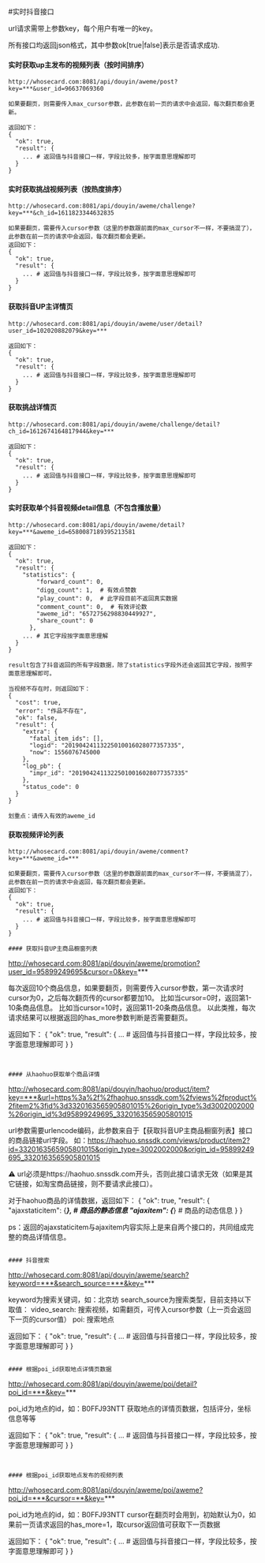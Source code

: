 #实时抖音接口

url请求需带上参数key，每个用户有唯一的key。

所有接口均返回json格式，其中参数ok[true|false]表示是否请求成功.


#### 实时获取up主发布的视频列表（按时间排序）
```
http://whosecard.com:8081/api/douyin/aweme/post?key=***&user_id=96637069360

如果要翻页，则需要传入max_cursor参数，此参数在前一页的请求中会返回，每次翻页都会更新。

返回如下：
{
  "ok": true,
  "result": {
    ... # 返回值与抖音接口一样，字段比较多，按字面意思理解即可
  }
}
```

#### 实时获取挑战视频列表（按热度排序）
```
http://whosecard.com:8081/api/douyin/aweme/challenge?key=***&ch_id=1611823344632835

如果要翻页，需要传入cursor参数（这里的参数跟前面的max_cursor不一样，不要搞混了），此参数在前一页的请求中会返回，每次翻页都会更新。
返回如下：
{
  "ok": true,
  "result": {
    ... # 返回值与抖音接口一样，字段比较多，按字面意思理解即可
  }
}
```

#### 获取抖音UP主详情页
```
http://whosecard.com:8081/api/douyin/aweme/user/detail?user_id=102020882079&key=***

返回如下：
{
  "ok": true,
  "result": {
    ... # 返回值与抖音接口一样，字段比较多，按字面意思理解即可
  }
}
```

#### 获取挑战详情页
```
http://whosecard.com:8081/api/douyin/aweme/challenge/detail?ch_id=1612674164817944&key=***

返回如下：
{
  "ok": true,
  "result": {
    ... # 返回值与抖音接口一样，字段比较多，按字面意思理解即可
  }
}
```

#### 实时获取单个抖音视频detail信息（不包含播放量）
```
http://whosecard.com:8081/api/douyin/aweme/detail?key=***&aweme_id=6580087189395213581

返回如下：
{
  "ok": true,
  "result": {
    "statistics": {
        "forward_count": 0,
        "digg_count": 1,  # 有效点赞数
        "play_count": 0,  # 此字段目前不返回真实数据
        "comment_count": 0,  # 有效评论数
        "aweme_id": "6572756298830449927",
        "share_count": 0
      },
    ... # 其它字段按字面意思理解
  }
}

result包含了抖音返回的所有字段数据，除了statistics字段外还会返回其它字段，按照字面意思理解即可。

当视频不存在时，则返回如下：
{
  "cost": true,
  "error": "作品不存在",
  "ok": false,
  "result": {
    "extra": {
      "fatal_item_ids": [],
      "logid": "20190424113225010016028077357335",
      "now": 1556076745000
    },
    "log_pb": {
      "impr_id": "20190424113225010016028077357335"
    },
    "status_code": 0
  }
}

划重点：请传入有效的aweme_id
```

#### 获取视频评论列表
```
http://whosecard.com:8081/api/douyin/aweme/comment?key=***&aweme_id=***

如果要翻页，需要传入cursor参数（这里的参数跟前面的max_cursor不一样，不要搞混了），此参数在前一页的请求中会返回，每次翻页都会更新。
返回如下：
{
  "ok": true,
  "result": {
    ... # 返回值与抖音接口一样，字段比较多，按字面意思理解即可
  }
}

#### 获取抖音UP主商品橱窗列表
```
http://whosecard.com:8081/api/douyin/aweme/promotion?user_id=95899249695&cursor=0&key=***

每次返回10个商品信息，如果要翻页，则需要传入cursor参数，第一次请求时cursor为0，之后每次翻页传的cursor都要加10。
比如当cursor=0时，返回第1-10条商品信息。
比如当cursor=10时，返回第11-20条商品信息。
以此类推，每次请求结果可以根据返回的has_more参数判断是否需要翻页。

返回如下：
{
  "ok": true,
  "result": {
    ... # 返回值与抖音接口一样，字段比较多，按字面意思理解即可
  }
}
```


#### 从haohuo获取单个商品详情
```
http://whosecard.com:8081/api/douyin/haohuo/product/item?key=***&url=https%3a%2f%2fhaohuo.snssdk.com%2fviews%2fproduct%2fitem2%3fid%3d3320163565905801015%26origin_type%3d3002002000%26origin_id%3d95899249695_3320163565905801015

url参数需要urlencode编码，此参数来自于【获取抖音UP主商品橱窗列表】接口的商品链接url字段。
如：https://haohuo.snssdk.com/views/product/item2?id=3320163565905801015&origin_type=3002002000&origin_id=95899249695_3320163565905801015

⚠️ url必须是https://haohuo.snssdk.com开头，否则此接口请求无效（如果是其它链接，如淘宝商品链接，则不要请求此接口）。

对于haohuo商品的详情数据，返回如下：
{
  "ok": true,
  "result": {
    "ajaxstaticitem": {***},  # 商品的静态信息
    "ajaxitem": {***}  # 商品的动态信息
  }
}

ps：返回的ajaxstaticitem与ajaxitem内容实际上是来自两个接口的，共同组成完整的商品详情信息。
```

#### 抖音搜索
```
http://whosecard.com:8081/api/douyin/aweme/search?keyword=***&search_source=***&key=***

keyword为搜索关键词，如：北京坊
search_source为搜索类型，目前支持以下取值：
	video_search: 搜索视频，如需翻页，可传入cursor参数（上一页会返回下一页的cursor值）
	poi: 搜索地点

返回如下：
{
  "ok": true,
  "result": {
    ... # 返回值与抖音接口一样，字段比较多，按字面意思理解即可
  }
}
```

#### 根据poi_id获取地点详情页数据
```
http://whosecard.com:8081/api/douyin/aweme/poi/detail?poi_id=***&key=***

poi_id为地点的id，如：B0FFJ93NTT
获取地点的详情页数据，包括评分，坐标信息等等

返回如下：
{
  "ok": true,
  "result": {
    ... # 返回值与抖音接口一样，字段比较多，按字面意思理解即可
  }
}
```


#### 根据poi_id获取地点发布的视频列表
```
http://whosecard.com:8081/api/douyin/aweme/poi/aweme?poi_id=***&cursor=**&key=***

poi_id为地点的id，如：B0FFJ93NTT
cursor在翻页时会用到，初始默认为0，如果前一页请求返回的has_more=1，取cursor返回值可获取下一页数据

返回如下：
{
  "ok": true,
  "result": {
    ... # 返回值与抖音接口一样，字段比较多，按字面意思理解即可
  }
}
```